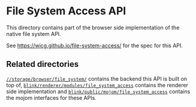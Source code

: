 # File System Access API

This directory contains part of the browser side implementation of the
native file system API.

See https://wicg.github.io/file-system-access/ for the spec for this API.

## Related directories

[`//storage/browser/file_system/`](../../../storage/browser/file_system) contains the
backend this API is built on top of,
[`blink/renderer/modules/file_system_access`](../../../third_party/blink/renderer/modules/file_system_access)
contains the renderer side implementation and
[`blink/public/mojom/file_system_access`](../../../third_party/blink/public/mojom/file_system_access)
contains the mojom interfaces for these APIs.
